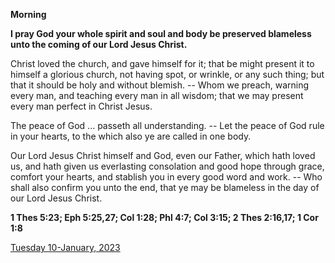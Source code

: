 **Morning**

**I pray God your whole spirit and soul and body be preserved blameless unto the coming of our Lord Jesus Christ.**
 
Christ loved the church, and gave himself for it; that be might present it to himself a glorious church, not having spot, or wrinkle, or any such thing; but that it should be holy and without blemish. -- Whom we preach, warning every man, and teaching every man in all wisdom; that we may present every man perfect in Christ Jesus.
 
The peace of God ... passeth all understanding. -- Let the peace of God rule in your hearts, to the which also ye are called in one body.
 
Our Lord Jesus Christ himself and God, even our Father, which hath loved us, and hath given us everlasting consolation and good hope through grace, comfort your hearts, and stablish you in every good word and work. -- Who shall also confirm you unto the end, that ye may be blameless in the day of our Lord Jesus Christ.  

**1 Thes 5:23; Eph 5:25,27; Col 1:28; Phl 4:7; Col 3:15; 2 Thes 2:16,17; 1 Cor 1:8**

[Tuesday 10-January, 2023](https://t.me/daily_light)
